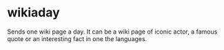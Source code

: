 # wikiaday
Sends one wiki page a day. It can be a wiki page of iconic actor, a famous quote or an interesting fact in one the languages.
